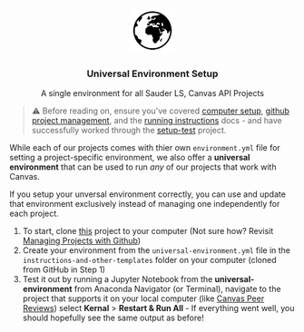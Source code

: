 <br />
<p align="center">
  <div align="center">
    <img src="../imgs/earth.png" alt="Logo" height="80">
  </div>

  <h3 align="center">Universal Environment Setup</h3>

  <p align="center">
  A single environment for all Sauder LS, Canvas API Projects
    <br />
  </p>
</p>

> ⚠️ Before reading on, ensure you've covered [computer setup](computer-setup.md), [github project management](github-project-management.md), and the [running instructions](running-instructions.md) docs - and have successfully worked through the [setup-test](https://github.com/saud-learning-services/setup-test) project.

While each of our projects comes with thier own `environment.yml` file for setting a project-specific environment, we also offer a **universal environment** that can be used to run _any_ of our projects that work with Canvas.

If you setup your unversal environment correctly, you can use and update that environment exclusively instead of managing one independently for each project.

1. To start, clone [this](https://github.com/saud-learning-services/instructions-and-other-templates/tree/marko) project to your computer (Not sure how? Revisit [Managing Projects with Github](managing-projects-with-github.md))
2. Create your environment from the `universal-environment.yml` file in the `instructions-and-other-templates` folder on your computer (cloned from GitHub in Step 1)
3. Test it out by running a Jupyter Notebook from the **universal-environment** from Anaconda Navigator (or Terminal), navigate to the project that supports it on your local computer (like [Canvas Peer Reviews](https://github.com/saud-learning-services/canvas-peer-reviews)) select **Kernal** > **Restart & Run All** - If everything went well, you should hopefully see the same output as before!
